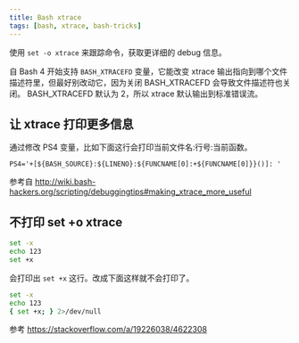 ```yaml
---
title: Bash xtrace
tags: [bash, xtrace, bash-tricks]
---
```



使用 `set -o xtrace` 来跟踪命令，获取更详细的 debug 信息。

自 Bash 4 开始支持 `BASH_XTRACEFD` 变量，它能改变 xtrace 输出指向到哪个文件描述符里，但最好别改动它，因为关闭 BASH_XTRACEFD 会导致文件描述符也关闭。
BASH_XTRACEFD 默认为 2，所以 xtrace 默认输出到标准错误流。

## 让 xtrace 打印更多信息

通过修改 PS4 变量，比如下面这行会打印当前文件名:行号:当前函数。

`PS4='+[${BASH_SOURCE}:${LINENO}:${FUNCNAME[0]:+${FUNCNAME[0]}}()]: '`

参考自 http://wiki.bash-hackers.org/scripting/debuggingtips#making_xtrace_more_useful

## 不打印 set +o xtrace

```sh
set -x
echo 123
set +x
```

会打印出 `set +x` 这行。改成下面这样就不会打印了。

```sh
set -x
echo 123
{ set +x; } 2>/dev/null
```

参考 https://stackoverflow.com/a/19226038/4622308
